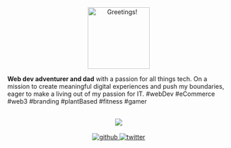 <div align="center">
  <img src="https://rishavanand.github.io/static/images/greetings.gif" alt="Greetings!" height="140" />
  <p align="left">
    <b>Web dev adventurer and dad</b> with a passion for all things tech. On a mission to create meaningful digital experiences and push my boundaries, eager to make a living out of my passion for IT. #webDev #eCommerce #web3 #branding #plantBased #fitness #gamer
  </p>
</div>

<br>

<div align="center">
  <img src="https://spotify-github-profile.vercel.app/api/view?uid=11140693615&cover_image=true&theme=novatorem&background_color=121212&bar_color=53b14f&bar_color_cover=false" />
</div>

<br>

<div align="center">
  <a href="https://github.com/manukao" target="_blank">
    <img src="https://img.shields.io/badge/github-%2324292e.svg?&style=for-the-badge&logo=github&logoColor=white" alt="github" style="margin-bottom: 5px;" />
  </a>
  <a href="https://twitter.com/manukaokao" target="_blank">
    <img src="https://img.shields.io/badge/twitter-%2300acee.svg?&style=for-the-badge&logo=twitter&logoColor=white" alt="twitter" style="margin-bottom: 5px;" />
  </a>
</div>
